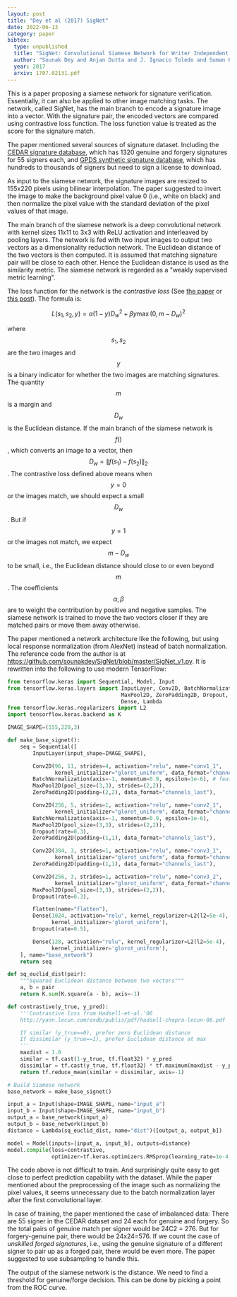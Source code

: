 ```yaml
---
layout: post
title: "Dey et al (2017) SigNet"
date: 2022-06-13
category: paper
bibtex:
  type: unpublished
  title: "SigNet: Convolutional Siamese Network for Writer Independent Offline Signature Verification"
  author: "Sounak Dey and Anjan Dutta and J. Ignacio Toledo and Suman K.Ghosh and Josep Lladós and Umapada Pal"
  year: 2017
  arxiv: 1707.02131.pdf
---
```


This is a paper proposing a siamese network for signature verification.
Essentially, it can also be applied to other image matching tasks. The network,
called SigNet, has the main branch to encode a signature image into a vector.
With the signature pair, the encoded vectors are compared using contrastive
loss function. The loss function value is treated as the score for the
signature match.

The paper mentioned several sources of signature dataset. Including the [CEDAR
signature database](http://www.cedar.buffalo.edu/NIJ/data/signatures.rar),
which has 1320 genuine and forgery signatures for 55 signers each, and [GPDS
synthetic signature database](http://www.gpds.ulpgc.es/download), which has
hundreds to thousands of signers but need to sign a license to download.

As input to the siamese network, the signature images are resized to 155x220
pixels using bilinear interpolation. The paper suggested to invert the image to
make the background pixel value 0 (i.e., white on black) and then normalize the
pixel value with the standard deviation of the pixel values of that image.

The main branch of the siamese network is a deep convolutional network with
kernel sizes 11x11 to 3x3 with ReLU activation and interleaved by pooling
layers. The network is fed with two input images to output two vectors as a
dimensionality reduction network. The Euclidean distance of the two vectors is
then computed. It is assumed that matching signature pair will be close to each
other. Hence the Euclidean distance is used as the similarity metric. The
siamese network is regarded as a "weakly supervised metric learning".

The loss function for the network is the *contrastive loss* (See [the
paper](http://yann.lecun.com/exdb/publis/pdf/chopra-05.pdf) or [this
post](https://lilianweng.github.io/posts/2021-05-31-contrastive/)). The formula
is:

$$
L(s_1, s_2, y) = \alpha(1-y)D_w^2 + \beta y \max(0, m-D_w)^2
$$

where $$s_1,s_2$$ are the two images and $$y$$ is a binary indicator for
whether the two images are matching signatures. The quantity $$m$$ is a margin
and $$D_w$$ is the Euclidean distance. If the main branch of the siamese
network is $$f()$$, which converts an image to a vector, then
$$D_w = \lVert f(s_1) - f(s_2) \rVert_2$$. The contrastive loss defined above
means when $$y=0$$ or the images match, we should expect a small $$D_w$$. But
if $$y=1$$ or the images not match, we expect $$m-D_w$$ to be small, i.e., the
Euclidean distance should close to or even beyond $$m$$. The coefficients
$$\alpha,\beta$$ are to weight the contribution by positive and negative
samples. The siamese network is trained to move the two vectors closer if they
are matched pairs or move them away otherwise.

The paper mentioned a network architecture like the following, but using local
response normalization (from AlexNet) instead of batch normalization. The
reference code from the author is at
<https://github.com/sounakdey/SigNet/blob/master/SigNet_v1.py>. It is rewritten
into the following to use modern TensorFlow:

```python
from tensorflow.keras import Sequential, Model, Input
from tensorflow.keras.layers import InputLayer, Conv2D, BatchNormalization, \
                                    MaxPool2D, ZeroPadding2D, Dropout, Flatten, \
                                    Dense, Lambda
from tensorflow.keras.regularizers import L2
import tensorflow.keras.backend as K

IMAGE_SHAPE=(155,220,3)

def make_base_signet():
    seq = Sequential([
        InputLayer(input_shape=IMAGE_SHAPE),

        Conv2D(96, 11, strides=4, activation="relu", name="conv1_1",
               kernel_initializer="glorot_uniform", data_format="channels_last"),
        BatchNormalization(axis=-1, momentum=0.9, epsilon=1e-6), # feature normalization
        MaxPool2D(pool_size=(3,3), strides=(2,2)),
        ZeroPadding2D(padding=(2,2), data_format="channels_last"),

        Conv2D(256, 5, strides=1, activation="relu", name="conv2_1",
               kernel_initializer="glorot_uniform", data_format="channels_last"),
        BatchNormalization(axis=-1, momentum=0.9, epsilon=1e-6),
        MaxPool2D(pool_size=(3,3), strides=(2,2)),
        Dropout(rate=0.3),
        ZeroPadding2D(padding=(1,1), data_format="channels_last"),

        Conv2D(384, 3, strides=1, activation="relu", name="conv3_1",
               kernel_initializer="glorot_uniform", data_format="channels_last"),
        ZeroPadding2D(padding=(1,1), data_format="channels_last"),

        Conv2D(256, 3, strides=1, activation="relu", name="conv3_2",
               kernel_initializer="glorot_uniform", data_format="channels_last"),
        MaxPool2D(pool_size=(3,3), strides=(2,2)),
        Dropout(rate=0.3),

        Flatten(name="flatten"),
        Dense(1024, activation="relu", kernel_regularizer=L2(l2=5e-4),
              kernel_initializer='glorot_uniform'),
        Dropout(rate=0.5),

        Dense(128, activation="relu", kernel_regularizer=L2(l2=5e-4),
              kernel_initializer='glorot_uniform'),
    ], name="base_network")
    return seq

def sq_euclid_dist(pair):
    """Squared Euclidean distance between two vectors"""
    a, b = pair
    return K.sum(K.square(a - b), axis=-1)

def contrastive(y_true, y_pred):
    '''Contrastive loss from Hadsell-et-al.'06
    http://yann.lecun.com/exdb/publis/pdf/hadsell-chopra-lecun-06.pdf

    If similar (y_true==0), prefer zero Euclidean distance
    If dissimilar (y_true==1), prefer Euclidean distance at max
    '''
    maxdist = 1.0
    similar = tf.cast(1-y_true, tf.float32) * y_pred
    dissimilar = tf.cast(y_true, tf.float32) * tf.maximum(maxdist - y_pred, 0)
    return tf.reduce_mean(similar + dissimilar, axis=-1)

# Build Siamese network
base_network = make_base_signet()

input_a = Input(shape=IMAGE_SHAPE, name="input_a")
input_b = Input(shape=IMAGE_SHAPE, name="input_b")
output_a = base_network(input_a)
output_b = base_network(input_b)
distance = Lambda(sq_euclid_dist, name="dist")([output_a, output_b])

model = Model(inputs=[input_a, input_b], outputs=distance)
model.compile(loss=contrastive,
              optimizer=tf.keras.optimizers.RMSprop(learning_rate=1e-4, rho=0.9, epsilon=1e-8))
```

The code above is not difficult to train. And surprisingly quite easy to get
close to perfect prediction capability with the dataset. While the paper
mentioned about the preprocessing of the image such as normalizing the pixel
values, it seems unnecessary due to the batch normalization layer after the
first convolutional layer.

In case of training, the paper mentioned the case of imbalanced data: There are
55 signer in the CEDAR dataset and 24 each for genuine and forgery. So the
total pairs of genuine match per signer would be 24C2 = 276. But for
forgery-genuine pair, there would be 24x24=576. If we count the case of
*unskilled forged signatures*, i.e., using the genuine signature of a different
signer to pair up as a forged pair, there would be even more. The paper
suggested to use subsampling to handle this.

The output of the siamese network is the distance. We need to find a threshold
for genuine/forge decision. This can be done by picking a point from the ROC curve.
